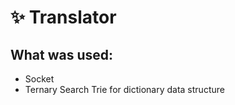 # :sparkles: Translator 
## What was used:
*    Socket
*    Ternary Search Trie for dictionary data structure
